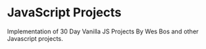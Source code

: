 # JavaScript Projects
Implementation of 30 Day Vanilla JS Projects By Wes Bos and other Javascript projects.

